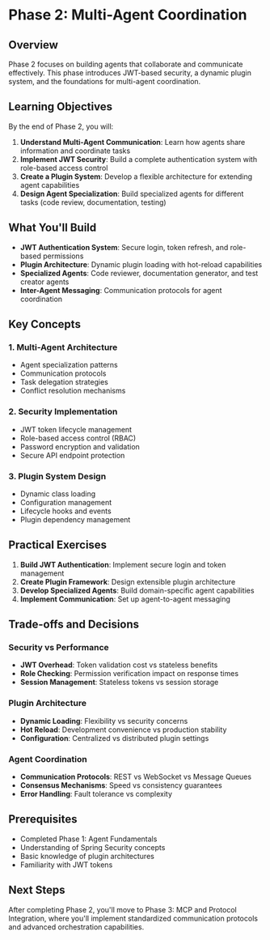# Phase 2: Multi-Agent Coordination

## Overview

Phase 2 focuses on building agents that collaborate and communicate effectively. This phase introduces JWT-based security, a dynamic plugin system, and the foundations for multi-agent coordination.

## Learning Objectives

By the end of Phase 2, you will:

1. **Understand Multi-Agent Communication**: Learn how agents share information and coordinate tasks
2. **Implement JWT Security**: Build a complete authentication system with role-based access control
3. **Create a Plugin System**: Develop a flexible architecture for extending agent capabilities
4. **Design Agent Specialization**: Build specialized agents for different tasks (code review, documentation, testing)

## What You'll Build

- **JWT Authentication System**: Secure login, token refresh, and role-based permissions
- **Plugin Architecture**: Dynamic plugin loading with hot-reload capabilities
- **Specialized Agents**: Code reviewer, documentation generator, and test creator agents
- **Inter-Agent Messaging**: Communication protocols for agent coordination

## Key Concepts

### 1. Multi-Agent Architecture
- Agent specialization patterns
- Communication protocols
- Task delegation strategies
- Conflict resolution mechanisms

### 2. Security Implementation
- JWT token lifecycle management
- Role-based access control (RBAC)
- Password encryption and validation
- Secure API endpoint protection

### 3. Plugin System Design
- Dynamic class loading
- Configuration management
- Lifecycle hooks and events
- Plugin dependency management

## Practical Exercises

1. **Build JWT Authentication**: Implement secure login and token management
2. **Create Plugin Framework**: Design extensible plugin architecture
3. **Develop Specialized Agents**: Build domain-specific agent capabilities
4. **Implement Communication**: Set up agent-to-agent messaging

## Trade-offs and Decisions

### Security vs Performance
- **JWT Overhead**: Token validation cost vs stateless benefits
- **Role Checking**: Permission verification impact on response times
- **Session Management**: Stateless tokens vs session storage

### Plugin Architecture
- **Dynamic Loading**: Flexibility vs security concerns
- **Hot Reload**: Development convenience vs production stability
- **Configuration**: Centralized vs distributed plugin settings

### Agent Coordination
- **Communication Protocols**: REST vs WebSocket vs Message Queues
- **Consensus Mechanisms**: Speed vs consistency guarantees
- **Error Handling**: Fault tolerance vs complexity

## Prerequisites

- Completed Phase 1: Agent Fundamentals
- Understanding of Spring Security concepts
- Basic knowledge of plugin architectures
- Familiarity with JWT tokens

## Next Steps

After completing Phase 2, you'll move to Phase 3: MCP and Protocol Integration, where you'll implement standardized communication protocols and advanced orchestration capabilities.